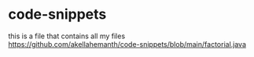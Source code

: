 # code-snippets
this is a file that contains all my files
https://github.com/akellahemanth/code-snippets/blob/main/factorial.java
